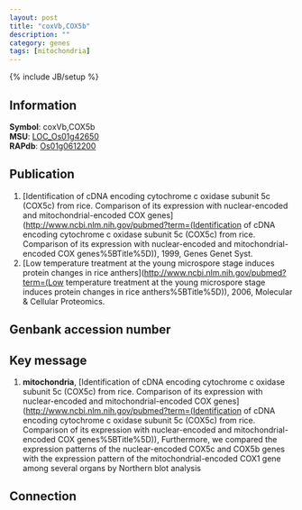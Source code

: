 ```yaml
---
layout: post
title: "coxVb,COX5b"
description: ""
category: genes
tags: [mitochondria]
---
```

{% include JB/setup %}

## Information
__Symbol__: coxVb,COX5b  
__MSU__: [LOC_Os01g42650](http://rice.plantbiology.msu.edu/cgi-bin/ORF_infopage.cgi?orf=LOC_Os01g42650)  
__RAPdb__: [Os01g0612200](http://rapdb.dna.affrc.go.jp/viewer/gbrowse_details/irgsp1?name=Os01g0612200)  

## Publication
1. [Identification of cDNA encoding cytochrome c oxidase subunit 5c (COX5c) from rice. Comparison of its expression with nuclear-encoded and mitochondrial-encoded COX genes](http://www.ncbi.nlm.nih.gov/pubmed?term=(Identification of cDNA encoding cytochrome c oxidase subunit 5c (COX5c) from rice. Comparison of its expression with nuclear-encoded and mitochondrial-encoded COX genes%5BTitle%5D)), 1999, Genes Genet Syst.
2. [Low temperature treatment at the young microspore stage induces protein changes in rice anthers](http://www.ncbi.nlm.nih.gov/pubmed?term=(Low temperature treatment at the young microspore stage induces protein changes in rice anthers%5BTitle%5D)), 2006, Molecular & Cellular Proteomics.

## Genbank accession number

## Key message
1. __mitochondria__, [Identification of cDNA encoding cytochrome c oxidase subunit 5c (COX5c) from rice. Comparison of its expression with nuclear-encoded and mitochondrial-encoded COX genes](http://www.ncbi.nlm.nih.gov/pubmed?term=(Identification of cDNA encoding cytochrome c oxidase subunit 5c (COX5c) from rice. Comparison of its expression with nuclear-encoded and mitochondrial-encoded COX genes%5BTitle%5D)),  Furthermore, we compared the expression patterns of the nuclear-encoded COX5c and COX5b genes with the expression pattern of the mitochondrial-encoded COX1 gene among several organs by Northern blot analysis

## Connection


